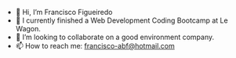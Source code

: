 - 👋 Hi, I’m Francisco Figueiredo
- 👀 I currently finished a Web Development Coding Bootcamp at Le Wagon.
- 👥 I’m looking to collaborate on a good environment company.
- 📫 How to reach me: francisco-abf@hotmail.com

<!---
xicofigueiredo/xicofigueiredo is a ✨ special ✨ repository because its `README.md` (this file) appears on your GitHub profile.
You can click the Preview link to take a look at your changes.
--->
